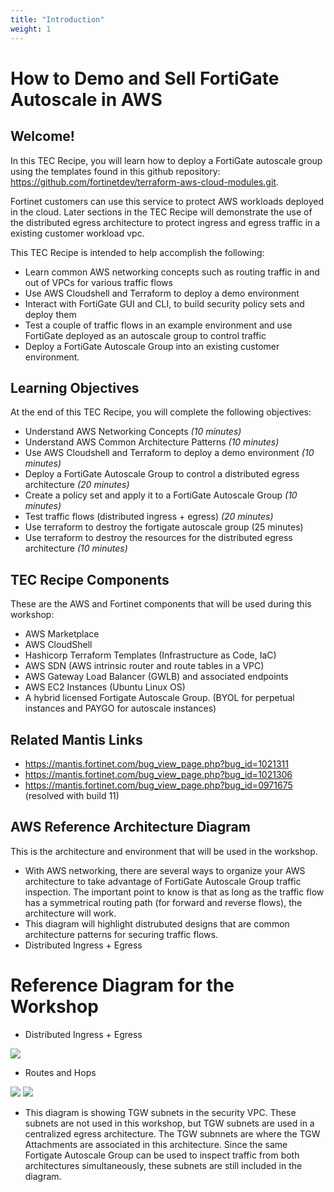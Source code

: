 ```yaml
---
title: "Introduction"
weight: 1
---
```


# How to Demo and Sell FortiGate Autoscale in AWS

## Welcome!

In this TEC Recipe, you will learn how to deploy a FortiGate autoscale group using the templates found in this github repository: https://github.com/fortinetdev/terraform-aws-cloud-modules.git. 

Fortinet customers can use this service to protect AWS workloads deployed in the cloud. Later sections in the TEC Recipe will demonstrate the use of the distributed egress architecture to protect ingress and egress traffic in a existing customer workload vpc. 

This TEC Recipe is intended to help accomplish the following:

  * Learn common AWS networking concepts such as routing traffic in and out of VPCs for various traffic flows
  * Use AWS Cloudshell and Terraform to deploy a demo environment
  * Interact with FortiGate GUI and CLI, to build security policy sets and deploy them
  * Test  a couple of traffic flows in an example environment and use FortiGate deployed as an autoscale group to control traffic
  * Deploy a FortiGate Autoscale Group into an existing customer environment. 

## Learning Objectives

At the end of this TEC Recipe, you will complete the following objectives:
  
  * Understand AWS Networking Concepts *(10 minutes)*
  * Understand AWS Common Architecture Patterns *(10 minutes)*
  * Use AWS Cloudshell and Terraform to deploy a demo environment *(10 minutes)*
  * Deploy a FortiGate Autoscale Group to control a distributed egress architecture *(20 minutes)*
  * Create a policy set and apply it to a FortiGate Autoscale Group *(10 minutes)*
  * Test traffic flows (distributed ingress + egress) *(20 minutes)*
  * Use terraform to destroy the fortigate autoscale group (25 minutes)
  * Use terraform to destroy the resources for the distributed egress architecture *(10 minutes)*

## TEC Recipe Components

These are the AWS and Fortinet components that will be used during this workshop:

  * AWS Marketplace
  * AWS CloudShell
  * Hashicorp Terraform Templates (Infrastructure as Code, IaC)
  * AWS SDN (AWS intrinsic router and route tables in a VPC)
  * AWS Gateway Load Balancer (GWLB) and associated endpoints
  * AWS EC2 Instances (Ubuntu Linux OS)
  * A hybrid licensed Fortigate Autoscale Group. (BYOL for perpetual instances and PAYGO for autoscale instances)


## Related Mantis Links

  * https://mantis.fortinet.com/bug_view_page.php?bug_id=1021311
  * https://mantis.fortinet.com/bug_view_page.php?bug_id=1021306
  * https://mantis.fortinet.com/bug_view_page.php?bug_id=0971675 (resolved with build 11)

## AWS Reference Architecture Diagram

This is the architecture and environment that will be used in the workshop.

  * With AWS networking, there are several ways to organize your AWS architecture to take advantage of FortiGate Autoscale Group traffic inspection. The important point to know is that as long as the traffic flow has a symmetrical routing path (for forward and reverse flows), the architecture will work.
  * This diagram will highlight distrubuted designs that are common architecture patterns for securing traffic flows.
  * Distributed Ingress + Egress


# Reference Diagram for the Workshop

  * Distributed Ingress + Egress

![](image-overview2.png)

  * Routes and Hops

![](image-overview3.png)
![](image-overview3a.png)

* This diagram is showing TGW subnets in the security VPC. These subnets are not used in this workshop, but TGW subnets are used in a centralized egress architecture. The TGW subnnets are where the TGW Attachments are associated in this architecture. Since the same Fortigate Autoscale Group can be used to inspect traffic from both architectures simultaneously, these subnets are still included in the diagram. 